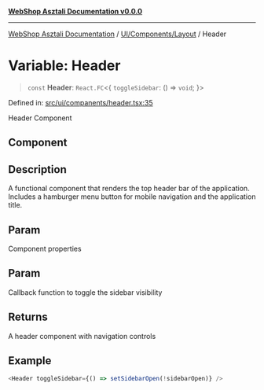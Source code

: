 [**WebShop Asztali Documentation v0.0.0**](../../../../README.md)

***

[WebShop Asztali Documentation](../../../../modules.md) / [UI/Components/Layout](../README.md) / Header

# Variable: Header

> `const` **Header**: `React.FC`\<\{ `toggleSidebar`: () => `void`; \}\>

Defined in: [src/ui/companents/header.tsx:35](https://github.com/yourusername/webshop_asztali/blob/966ac422304bbbe6308f4e6c123a88355a82fe82/src/ui/companents/header.tsx#L35)

Header Component

## Component

## Description

A functional component that renders the top header bar of the application.
Includes a hamburger menu button for mobile navigation and the application title.

## Param

Component properties

## Param

Callback function to toggle the sidebar visibility

## Returns

A header component with navigation controls

## Example

```ts
<Header toggleSidebar={() => setSidebarOpen(!sidebarOpen)} />
```
